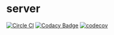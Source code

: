 # server
[![Circle CI](https://circleci.com/gh/Liron22/server.svg?style=svg)](https://circleci.com/gh/Liron22/server)
[![Codacy Badge](https://api.codacy.com/project/badge/Grade/cca62b7996ee46d4bb507bc5fa2d92cc)](https://www.codacy.com/app/efradkina/server?utm_source=github.com&amp;utm_medium=referral&amp;utm_content=Liron22/server&amp;utm_campaign=Badge_Grade)
[![codecov](https://codecov.io/gh/Liron22/server/branch/master/graph/badge.svg)](https://codecov.io/gh/Liron22/server)

